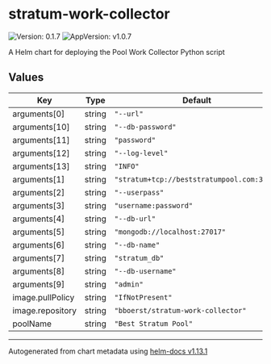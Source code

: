 # stratum-work-collector

![Version: 0.1.7](https://img.shields.io/badge/Version-0.1.7-informational?style=flat-square) ![AppVersion: v1.0.7](https://img.shields.io/badge/AppVersion-v1.0.7-informational?style=flat-square)

A Helm chart for deploying the Pool Work Collector Python script

## Values

| Key | Type | Default | Description |
|-----|------|---------|-------------|
| arguments[0] | string | `"--url"` |  |
| arguments[10] | string | `"--db-password"` |  |
| arguments[11] | string | `"password"` |  |
| arguments[12] | string | `"--log-level"` |  |
| arguments[13] | string | `"INFO"` |  |
| arguments[1] | string | `"stratum+tcp://beststratumpool.com:3333"` |  |
| arguments[2] | string | `"--userpass"` |  |
| arguments[3] | string | `"username:password"` |  |
| arguments[4] | string | `"--db-url"` |  |
| arguments[5] | string | `"mongodb://localhost:27017"` |  |
| arguments[6] | string | `"--db-name"` |  |
| arguments[7] | string | `"stratum_db"` |  |
| arguments[8] | string | `"--db-username"` |  |
| arguments[9] | string | `"admin"` |  |
| image.pullPolicy | string | `"IfNotPresent"` |  |
| image.repository | string | `"bboerst/stratum-work-collector"` |  |
| poolName | string | `"Best Stratum Pool"` |  |

----------------------------------------------
Autogenerated from chart metadata using [helm-docs v1.13.1](https://github.com/norwoodj/helm-docs/releases/v1.13.1)
